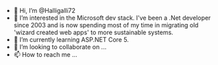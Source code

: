 - 👋 Hi, I’m @Halligalli72
- 👀 I’m interested in the Microsoft dev stack. I've been a .Net developer since 2003 and is now spending most of my time in migrating old 'wizard created web apps' to more sustainable systems.
- 🌱 I’m currently learning ASP.NET Core 5.
- 💞️ I’m looking to collaborate on ...
- 📫 How to reach me ...

<!---
Halligalli72/Halligalli72 is a ✨ special ✨ repository because its `README.md` (this file) appears on your GitHub profile.
You can click the Preview link to take a look at your changes.
--->
